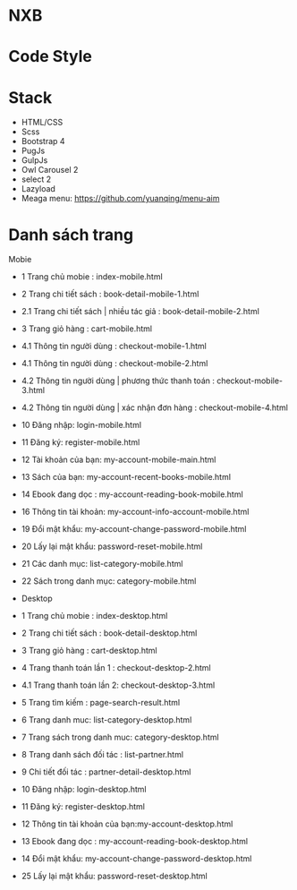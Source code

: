 # NXB

# Code Style

# Stack 
  - HTML/CSS
  - Scss
  - Bootstrap 4
  - PugJs
  - GulpJs
  - Owl Carousel 2
  - select 2
  - Lazyload
  - Meaga menu: https://github.com/yuanqing/menu-aim

# Danh sách trang
Mobie
  - 1 Trang chủ mobie : index-mobile.html
  - 2 Trang chi tiết sách : book-detail-mobile-1.html
  - 2.1 Trang chi tiết sách | nhiều tác giả : book-detail-mobile-2.html
  - 3 Trang giỏ hàng : cart-mobile.html
  - 4.1 Thông tin người dùng : checkout-mobile-1.html
  - 4.1 Thông tin người dùng : checkout-mobile-2.html
  - 4.2 Thông tin người dùng | phương thức thanh toán : checkout-mobile-3.html
  - 4.2 Thông tin người dùng | xác nhận đơn hàng : checkout-mobile-4.html
  - 10 Đăng nhập: login-mobile.html
  - 11 Đăng ký: register-mobile.html
  - 12 Tài khoản của bạn: my-account-mobile-main.html
  - 13 Sách của bạn: my-account-recent-books-mobile.html
  - 14 Ebook đang dọc : my-account-reading-book-mobile.html
  - 16 Thông tin tài khoản: my-account-info-account-mobile.html
  - 19 Đổi mật khẩu: my-account-change-password-mobile.html
  - 20 Lấy lại mật khẩu: password-reset-mobile.html
  - 21 Các danh mục:  list-category-mobile.html
  - 22 Sách trong danh mục:  category-mobile.html

  - Desktop
  - 1 Trang chủ mobie : index-desktop.html
  - 2 Trang chi tiết sách : book-detail-desktop.html
  - 3 Trang giỏ hàng : cart-desktop.html
  - 4 Trang thanh toán lần 1 : checkout-desktop-2.html
  - 4.1 Trang thanh toán lần 2: checkout-desktop-3.html
  - 5 Trang tìm kiếm : page-search-result.html
  - 6 Trang danh muc: list-category-desktop.html
  - 7 Trang sách trong danh muc: category-desktop.html
  - 8 Trang danh sách đối tác : list-partner.html
  - 9 Chi tiết đối tác : partner-detail-desktop.html
  - 10 Đăng nhập: login-desktop.html
  - 11 Đăng ký: register-desktop.html
  - 12 Thông tin tài khoản của bạn:my-account-desktop.html
  - 13 Ebook đang dọc : my-account-reading-book-desktop.html
  - 14 Đổi mật khẩu: my-account-change-password-desktop.html
  - 25 Lấy lại mật khẩu: password-reset-desktop.html
